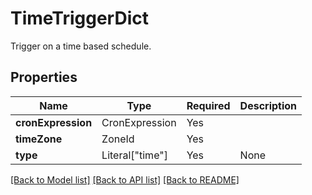 # TimeTriggerDict

Trigger on a time based schedule.

## Properties
| Name | Type | Required | Description |
| ------------ | ------------- | ------------- | ------------- |
**cronExpression** | CronExpression | Yes |  |
**timeZone** | ZoneId | Yes |  |
**type** | Literal["time"] | Yes | None |


[[Back to Model list]](../../../README.md#models-v2-link) [[Back to API list]](../../README.md#documentation-for-api-endpoints) [[Back to README]](../../README.md)
